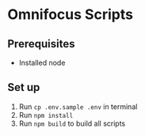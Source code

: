 # Omnifocus Scripts

## Prerequisites
- Installed node

## Set up

1. Run `cp .env.sample .env` in terminal
2. Run `npm install`
3. Run `npm build` to build all scripts
